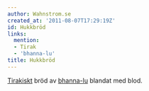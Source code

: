 ```yaml
---
author: Wahnstrom.se
created_at: '2011-08-07T17:29:19Z'
id: Hukkbröd
links:
  mention:
  - Tirak
  - 'bhanna-lu'
title: Hukkbröd
---
```


[Tirakiskt] bröd av [bhanna-lu] blandat med blod.

  [Tirakiskt]: Tirak
  [bhanna-lu]: bhanna-lu